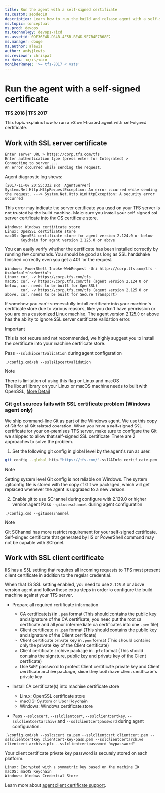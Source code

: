 ```yaml
---
title: Run the agent with a self-signed certificate
ms.custom: seodec18
description: Learn how to run the build and release agent with a self-signed certificate for Azure Pipelines and Team Foundation Server (TFS)
ms.topic: conceptual
ms.prod: devops
ms.technology: devops-cicd
ms.assetid: 09E36E4D-D94B-4F5B-BE4D-9E7B4E7B68E2
ms.manager: douge
ms.author: alewis
author: andyjlewis
ms.reviewer: chrispat
ms.date: 10/15/2018
monikerRange: '>= tfs-2017 < vsts'
---
```


# Run the agent with a self-signed certificate

**TFS 2018 | TFS 2017**

This topic explains how to run a v2 self-hosted agent with self-signed certificate.

## Work with SSL server certificate

```
Enter server URL > https://corp.tfs.com/tfs
Enter authentication type (press enter for Integrated) >
Connecting to server ...
An error occurred while sending the request.
```

Agent diagnostic log shows:
```
[2017-11-06 20:55:33Z ERR  AgentServer] System.Net.Http.HttpRequestException: An error occurred while sending the request. ---> System.Net.Http.WinHttpException: A security error occurred
```

This error may indicate the server certificate you used on your TFS server is not trusted by the build machine. Make sure you install your self-signed ssl server certificate into the OS certificate store.
```
Windows: Windows certificate store
Linux: OpenSSL certificate store
macOS: OpenSSL certificate store for agent version 2.124.0 or below
       Keychain for agent version 2.125.0 or above
```

You can easily verify whether the certificate has been installed correctly by running few commands.
You should be good as long as SSL handshake finished correctly even you get a 401 for the request.
```
Windows: PowerShell Invoke-WebRequest -Uri https://corp.tfs.com/tfs -UseDefaultCredentials 
Linux: curl -v https://corp.tfs.com/tfs 
macOS: curl -v https://corp.tfs.com/tfs (agent version 2.124.0 or below, curl needs to be built for OpenSSL)
       curl -v https://corp.tfs.com/tfs (agent version 2.125.0 or above, curl needs to be built for Secure Transport)
```

If somehow you can't successfully install certificate into your machine's certificate store due to various reasons, like: you don't have permission or you are on a customized Linux machine.
The agent version 2.125.0 or above has the ability to ignore SSL server certificate validation error.

> [!IMPORTANT]
> 
> This is not secure and not recommended, we highly suggest you to install the certificate into your machine certificate store.

Pass `--sslskipcertvalidation` during agent configuration
```
./config.cmd/sh --sslskipcertvalidation
```

> [!NOTE]
> 
> There is limitation of using this flag on Linux and macOS  
> The libcurl library on your Linux or macOS machine needs to built with OpenSSL, [More Detail](https://github.com/dotnet/corefx/issues/9728)

### Git get sources fails with SSL certificate problem (Windows agent only)
We ship command-line Git as part of the Windows agent.
We use this copy of Git for all Git related operation.
When you have a self-signed SSL certificate for your on-premises TFS server, make sure to configure the Git we shipped to allow that self-signed SSL certificate.
There are 2 approaches to solve the problem.

1. Set the following git config in global level by the agent's run as user.
```bash
git config --global http."https://tfs.com/".sslCAInfo certificate.pem
```
> [!NOTE]
>
> Setting system level Git config is not reliable on Windows. The system .gitconfig file is stored with the copy of Git we packaged, which will get replaced whenever the agent is upgraded to a new version.

2. Enable git to use SChannel during configure with 2.129.0 or higher version agent
Pass `--gituseschannel` during agent configuration
```
./config.cmd --gituseschannel
```
> [!NOTE]
>
> Git SChannel has more restrict requirement for your self-signed certificate.
> Self-singed certificate that generated by IIS or PowerShell command may not be capable with SChanel.

## Work with SSL client certificate

IIS has a SSL setting that requires all incoming requests to TFS must present client certificate in addition to the regular credential.

When that IIS SSL setting enabled, you need to use `2.125.0` or above version agent and follow these extra steps in order to configure the build machine against your TFS server.

- Prepare all required certificate information
  - CA certificate(s) in `.pem` format (This should contains the public key and signature of the CA certificate, you need put the root ca certificate and all your intermediate ca certificates into one `.pem` file)  
  - Client certificate in `.pem` format (This should contains the public key and signature of the Client certificate)  
  - Client certificate private key in `.pem` format (This should contains only the private key of the Client certificate)  
  - Client certificate archive package in `.pfx` format (This should contains the signature, public key and private key of the Client certificate)  
  - Use `SAME` password to protect Client certificate private key and Client certificate archive package, since they both have client certificate's private key  

- Install CA certificate(s) into machine certificate store
  - Linux: OpenSSL certificate store
  - macOS: System or User Keychain
  - Windows: Windows certificate store

- Pass `--sslcacert`, `--sslclientcert`, `--sslclientcertkey`. `--sslclientcertarchive` and `--sslclientcertpassword` during agent configuration.   
 ```
 .\config.cmd/sh --sslcacert ca.pem --sslclientcert clientcert.pem --sslclientcertkey clientcert-key-pass.pem --sslclientcertarchive clientcert-archive.pfx --sslclientcertpassword "mypassword"
 ```

 Your client certificate private key password is securely stored on each platform.  
 ```
 Linux: Encrypted with a symmetric key based on the machine ID
 macOS: macOS Keychain
 Windows: Windows Credential Store
 ```

Learn more about [agent client certificate support](https://github.com/Microsoft/azure-pipelines-agent/blob/master/docs/design/clientcert.md).
